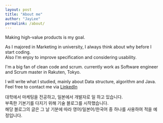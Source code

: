 ```yaml
---
layout: post
title: "About me"
author: "JayLee"
permalink: /about/
---
```


Making high-value products is my goal.

As I majored in Marketing in university, I always think about why before I start coding.   
Also I'm enjoy to improve specification and considering usability.

I'm a big fan of clean code and scrum.
currently work as Software engineer and Scrum master in Rakuten, Tokyo.

I will write what I studied, mainly about Data structure, algorithm and Java.  
Feel free to contact me via [LinkedIn](https://www.linkedin.com/in/sangjik-lee/)

대학에서 마케팅을 전공하고, 일본에서 개발자로 일 하고 있습니다.  
부족한 기본기를 다지기 위해 기술 블로그를 시작했습니다.  
해당 블로그의 글은 그 날 기분에 따라 영어/일본어/한국어 중 하나를 사용하여 적을 예정입니다.
